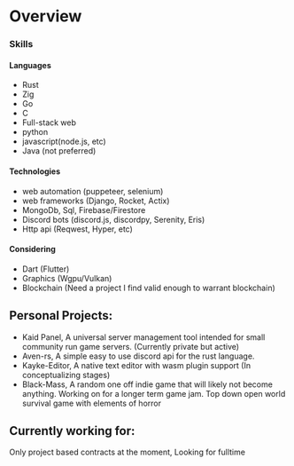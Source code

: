 # Overview

### Skills

#### Languages
 - Rust
 - Zig
 - Go
 - C
 - Full-stack web
 - python
 - javascript(node.js, etc)
 - Java (not preferred)
 
#### Technologies
 - web automation (puppeteer, selenium)
 - web frameworks (Django, Rocket, Actix)
 - MongoDb, Sql, Firebase/Firestore
 - Discord bots (discord.js, discordpy, Serenity, Eris)
 - Http api (Reqwest, Hyper, etc)

#### Considering
 - Dart (Flutter)
 - Graphics (Wgpu/Vulkan)
 - Blockchain (Need a project I find valid enough to warrant blockchain)

## Personal Projects:
 - Kaid Panel, A universal server management tool intended for small community run game servers. (Currently private but active) 
 - Aven-rs, A simple easy to use discord api for the rust language.
 - Kayke-Editor, A native text editor with wasm plugin support (In conceptualizing stages)
 - Black-Mass, A random one off indie game that will likely not become anything. Working on for a longer term game jam. Top down open world survival game with elements of horror
 
 ## Currently working for: 
 Only project based contracts at the moment, Looking for fulltime
  
